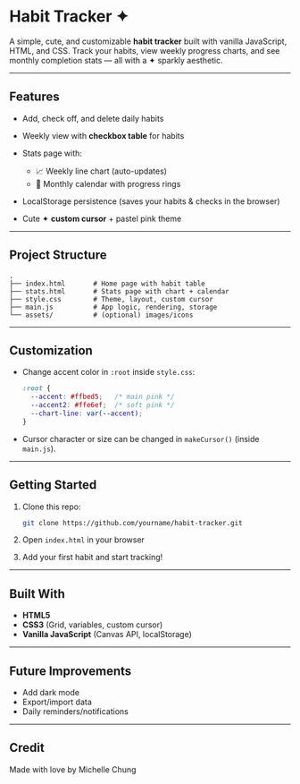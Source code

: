 # Habit Tracker ✦

A simple, cute, and customizable **habit tracker** built with vanilla JavaScript, HTML, and CSS.
Track your habits, view weekly progress charts, and see monthly completion stats — all with a ✦ sparkly aesthetic.

---

## Features

* Add, check off, and delete daily habits
* Weekly view with **checkbox table** for habits
* Stats page with:

  * 📈 Weekly line chart (auto-updates)
  * 📅 Monthly calendar with progress rings
* LocalStorage persistence (saves your habits & checks in the browser)
* Cute ✦ **custom cursor** + pastel pink theme

---

## Project Structure

```plaintext
.
├── index.html       # Home page with habit table
├── stats.html       # Stats page with chart + calendar
├── style.css        # Theme, layout, custom cursor
├── main.js          # App logic, rendering, storage
└── assets/          # (optional) images/icons
```

---

## Customization

* Change accent color in `:root` inside `style.css`:

  ```css
  :root {
    --accent: #ffbed5;   /* main pink */
    --accent2: #ffe6ef;  /* soft pink */
    --chart-line: var(--accent);
  }
  ```
* Cursor character or size can be changed in `makeCursor()` (inside `main.js`).

---

## Getting Started

1. Clone this repo:

   ```bash
   git clone https://github.com/yourname/habit-tracker.git
   ```
2. Open `index.html` in your browser
3. Add your first habit and start tracking!

---

## Built With

* **HTML5**
* **CSS3** (Grid, variables, custom cursor)
* **Vanilla JavaScript** (Canvas API, localStorage)

---


## Future Improvements

* Add dark mode 
* Export/import data
* Daily reminders/notifications

---

## Credit

Made with love by Michelle Chung
